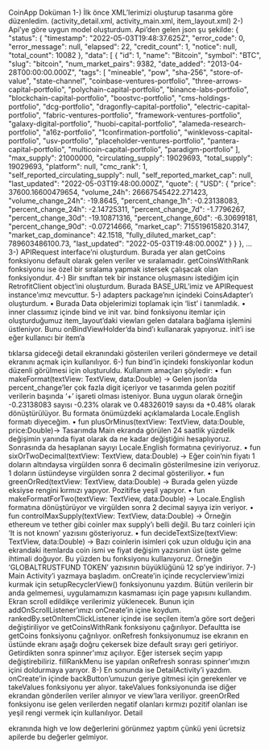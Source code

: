 CoinApp Doküman
1-) İlk önce XML’lerimizi oluşturup tasarıma göre düzenledim. (activity_detail.xml, activity_main.xml, item_layout.xml)
2-) Api’ye göre uygun model oluşturdum. Api’den gelen json şu şekilde:
{
"status": {
"timestamp": "2022-05-03T19:48:37.625Z", "error_code": 0,
"error_message": null,
"elapsed": 22,
"credit_count": 1, "notice": null, "total_count": 10082
}, "data": [
{
"id": 1,
"name": "Bitcoin",
"symbol": "BTC",
"slug": "bitcoin",
"num_market_pairs": 9382,
"date_added": "2013-04-28T00:00:00.000Z", "tags": [
"mineable",
"pow",
"sha-256",
"store-of-value", "state-channel", "coinbase-ventures-portfolio", "three-arrows-capital-portfolio", "polychain-capital-portfolio", "binance-labs-portfolio", "blockchain-capital-portfolio", "boostvc-portfolio", "cms-holdings-portfolio", "dcg-portfolio", "dragonfly-capital-portfolio", "electric-capital-portfolio", "fabric-ventures-portfolio", "framework-ventures-portfolio", "galaxy-digital-portfolio", "huobi-capital-portfolio", "alameda-research-portfolio", "a16z-portfolio", "1confirmation-portfolio", "winklevoss-capital-portfolio",
 "usv-portfolio", "placeholder-ventures-portfolio", "pantera-capital-portfolio", "multicoin-capital-portfolio", "paradigm-portfolio"
],
"max_supply": 21000000, "circulating_supply": 19029693, "total_supply": 19029693,
"platform": null,
"cmc_rank": 1, "self_reported_circulating_supply": null, "self_reported_market_cap": null, "last_updated": "2022-05-03T19:48:00.000Z", "quote": {
"USD": {
"price": 37600.16600479654,
"volume_24h": 26667545422.271423, "volume_change_24h": -19.8645, "percent_change_1h": -0.23138083, "percent_change_24h": -2.14725311, "percent_change_7d": -1.7796267, "percent_change_30d": -19.10871316, "percent_change_60d": -6.30699181, "percent_change_90d": -0.07214666, "market_cap": 715519615820.3147, "market_cap_dominance": 42.1518, "fully_diluted_market_cap": 789603486100.73, "last_updated": "2022-05-03T19:48:00.000Z"
} }
}, ...
3-) APIRequest interface’ni oluşturdum. Burada yer alan getCoins fonksiyonu default olarak gelen veriler ve sıralamadır. getCoinsWithRank fonksiyonu ise özel bir sıralama yapmak istersek çalışacak olan fonksiyondur.
4-) Bir sınıftan tek bir instance oluşmasını istediğim için RetrofitClient object’ini oluşturdum. Burada BASE_URL’imiz ve APIRequest instance’ımız mevcuttur.
5-) adapters package’nın içindeki CoinsAdapter’ı oluşturdum.
• Burada Data objelerimizi toplamak için ‘list’ i tanımladık.
• inner classımız içinde bind ve init var. bind fonksiyonu itemlar için oluşturduğumuz
item_layout’daki viewları gelen datalara bağlama işlemini üstleniyor. Bunu onBindViewHolder’da bind’ı kullanarak yapıyoruz. init’i ise eğer kullanıcı bir item’a

tıklarsa gideceği detail ekranındaki gösterilen verileri göndermeye ve detail ekranını açmak için kullanılıyor.
6-) fun bind’in içindeki fonskiyonlar kodun düzenli görülmesi için oluşturuldu. Kullanım amaçları şöyledir:
• fun makeFormat(textView: TextView, data:Double) -> Gelen json’da percent_change’ler çok fazla digit içeriyor ve tasarımda gelen pozitif verilerin başında ‘+’ işareti olması isteniyor. Buna uygun olarak örneğin -0.23138083 sayısı -0.23% olarak ve 0.48326019 sayısı da +0.48% olarak dönüştürülüyor. Bu formata önümüzdeki açıklamalarda Locale.English formatı diyeceğim.
• fun plusOrMinus(textView: TextView, data:Double, price:Double)-> Tasarımda Main ekranda görülen 24 saatlik yüzdelik değişimin yanında fiyat olarak da ne kadar değiştiğini hesaplıyoruz. Sonrasında da hesaplanan sayıyı Locale.English formatına çeviriyoruz.
• fun sixOrTwoDecimal(textView: TextView, data:Double) -> Eğer coin’nin fiyatı 1 doların altındaysa virgülden sonra 6 decimalin gösterilmesine izin veriyoruz. 1 doların üstündeyse virgülden sonra 2 decimal gösteriliyor.
• fun greenOrRed(textView: TextView, data:Double) -> Burada gelen yüzde eksiyse rengini kırmızı yapıyor. Pozitifse yeşil yapıyor.
• fun makeFormatForTwo(textView: TextView, data:Double) -> Locale.English formatına dönüştürüyor ve virgülden sonra 2 decimal sayıya izin veriyor.
• fun controlMaxSupply(textView: TextView, data:Double) -> Örneğin ethereum ve tether gibi coinler max supply’ı belli değil. Bu tarz coinleri için ‘It is not known’ yazısını gösteriyoruz.
• fun decideTextSize(textView: TextView, data:Double) -> Bazı coinlerin isimleri çok uzun olduğu için ana ekrandaki itemlarda coin ismi ve fiyat değişim yazısının üst üste gelme ihtimali doğuyor. Bu yüzden bu fonksiyonu kullanıyoruz. Örneğin ‘GLOBALTRUSTFUND TOKEN’ yazısının büyüklüğünü 12 sp’ye indiriyor.
7-) Main Activity’i yazmaya başladım. onCreate’in içinde recyclerview’imizi kurmak için setupRecyclerView() fonksiyonunu yazdım. Bütün verilerin bir anda gelmemesi, uygulamamızın kasmaması için page yapısını kullandım. Ekran scroll edildikçe verilerimiz yüklenecek. Bunun için addOnScrollListener’ımızı onCreate’in içine koydum. rankedBy.setOnItemClickListener içinde ise seçilen item’a göre sort değeri değiştiriliyor ve getCoinsWithRank fonksiyonu çağırılıyor. Defaultta ise getCoins fonksiyonu çağrılıyor. onRefresh fonksiyonumuz ise ekranın en üstünde ekranı aşağı doğru çekersek bize default sırayı geri getiriyor. Getirdikten sonra spinner'ımız açılıyor. Eğer istersek seçim yapıp değiştirebiliriz. fillRankMenu ise yapılan onRefresh sonrası spinner'ımızın içini doldurmaya yarıyor.
8-) En sonunda ise DetailActivity’i yazdım. onCreate’in içinde backButton’umuzun geriye gitmesi için gerekenler ve takeValues fonksiyonu yer alıyor. takeValues fonksiyonunda ise diğer ekrandan gönderilen veriler alınıyor ve view’lara veriliyor. greenOrRed fonksiyonu ise gelen verilerden negatif olanları kırmızı pozitif olanları ise yeşil rengi vermek için kullanılıyor. Detail

ekranında high ve low değerlerini görünmez yaptım çünkü yeni ücretsiz apilerde bu değerler gelmiyor.
